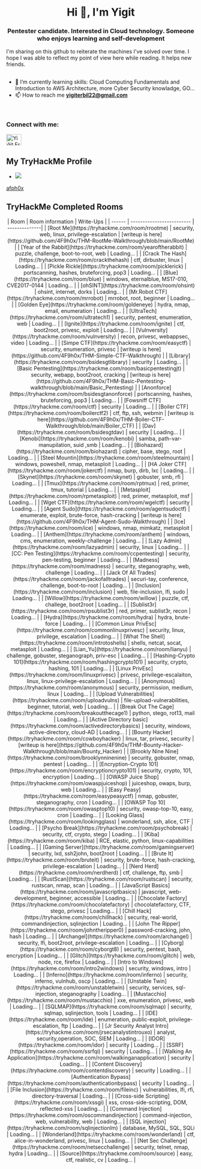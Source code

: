 <h1 align="center">Hi 👋, I'm Yigit</h1>
<h3 align="center">Pentester candidate. Interested in Cloud technology. Someone who enjoys learning and self-development</h3>

I'm sharing on this github to reiterate the machines I've solved over time. I hope I was able to reflect my point of view here while reading. It helps new friends.



##
- 🌱 I’m currently learning skills: Cloud Computing Fundamentals and Introduction to AWS Architecture, more Cyber Security knowladge, GO...
-  📫 How to reach me **yigiterbil22@gmail.com**
<br>

<h3 align="left">Connect with me:</h3>
<p align="left">
<a href="https://www.linkedin.com/in/yi%C4%9Fit-erbil/" target="blank"><img align="center" src="https://raw.githubusercontent.com/rahuldkjain/github-profile-readme-generator/master/src/images/icons/Social/linked-in-alt.svg" alt="Yiğit.Erbil" height="30" width="40" /></a>
</p>

## My TryHackMe Profile

- <img src="https://tryhackme-badges.s3.amazonaws.com/afph0x.png?7">
[afph0x](https://tryhackme.com/p/afph0x)

## TryHackMe Completed Rooms 
<div align="center">
  | Room | Room information | Write-Ups |
  | ------ | ------------------------- | --------------|
  | [Root Me](https://tryhackme.com/room/rrootme) | security, web, linux, privilege-escalation | [writeup is here](https://github.com/4F9h0x/THM-RootMe-Walkthrough/blob/main/RootMe) |
  | [Year of the Rabbit](https://tryhackme.com/room/yearoftherabbit) | puzzle, challenge, boot-to-root, web | Loading... | 
  | [Crack The Hash](https://tryhackme.com/room/crackthehash) | ctf, dirbuster, linux | Loading... |
  | [Pickle Rickle](https://tryhackme.com/room/picklerick) | portscanning, hashes, bruteforcing, pop3 | Loading... |
  | [Blue](https://tryhackme.com/room/blue) | windows, eternalblue, MS17-010, CVE2017-0144 | Loading... |
  | [ohSINT](https://tryhackme.com/room/ohsint) | ohsint, internet, dorks | Loading... |
  | [Mr.Robot CTF](https://tryhackme.com/room/mrrobot) | mrrobot, root, beginner | Loading... |
  | [Golden Eye](https://tryhackme.com/room/goldeneye) | hydra, nmap, email, enumeration | Loading... |
  | [UltraTech](https://tryhackme.com/room/ultratech1) | security, pentest, enumeration, web | Loading... |
  | [Ignite](https://tryhackme.com/room/ignite) | ctf, boot2root, privesc, exploit | Loading... |
  | [Vulnversity](https://tryhackme.com/room/vulnversity) | recon, privesc, webappsec, video | Loading... |
  | [Simpe CTF](https://tryhackme.com/room/easyctf) | security, enumeration, privesc | [writeup is here](https://github.com/4F9h0x/THM-Simple-CTF-Walkthrough) |
  | [Library](https://tryhackme.com/room/bsidesgtlibrary) | security | Loading... |
  | [Basic Pentesting](https://tryhackme.com/room/basicpentestingjt) | security, webapp, boot2root, cracking | [writeup is here](https://github.com/4F9h0x/THM-Basic-Pentesting-walkthrough/blob/main/Basic_Pentesting) |
  | [Anonforce](https://tryhackme.com/room/bsidesgtanonforce) | portscanning, hashes, bruteforcing, pop3 | Loading... |
  | [Fowsniff CTF](https://tryhackme.com/room/ctf) | security | Loading... |
  | [Boiler CTF](https://tryhackme.com/room/boilerctf2) | ctf, ftp, ssh, webmin | [writeup is here](https://github.com/4F9h0x/THM-Boiler-CTF-Walkthrough/blob/main/Boiler_CTF) |
  | [Dav](https://tryhackme.com/room/bsidesgtdav) | security | Loading... |
  | [Kenobi](https://tryhackme.com/room/kenobi) | samba, path-var-manupilation, suid ,smb | Loading... |
  | [Biohazard](https://tryhackme.com/room/biohazard) | cipher, base, stego, root | Loading... |
  | [Steel Mountin](https://tryhackme.com/room/steelmountain) | windows, poweshell, nmap, metasploit | Loading... |
  | [HA Joker CTF](https://tryhackme.com/room/jokerctf) | nmap, burp, dirb, lxc | Loading... |
  | [Skynet](https://tryhackme.com/room/skynet) | gobuster, smb, rfi | Loading... |
  | [Tmux](https://tryhackme.com/room/rptmux) | red, primer, tmux, tutorial | Loading... |
  | [Metasploit](https://tryhackme.com/room/rpmetasploit) | red, primer, metasploit, msf | Loading... |
  | [Wget CTF](https://tryhackme.com/room/wgelctf) | security | Loading... |
  | [Agent Sudo](https://tryhackme.com/room/agentsudoctf) | enumerate, exploit, brute-force, hash-cracking | [writeup is here](https://github.com/4F9h0x/THM-Agent-Sudo-Walkthrough) |
  | [Ice](https://tryhackme.com/room/ice) | windows, nmap, mimkatz, metasploit | Loading... |
  | [Anthem](https://tryhackme.com/room/anthem) | windows, cms, enumeration, weekly-challenge | Loading... |
  | [Lazy Admin](https://tryhackme.com/room/lazyadmin) | security, linux | Loading... |
  | [CC: Pen Testing](https://tryhackme.com/room/ccpentesting) | security, pen-testing, beginner | Loading... |
  | [Madness](https://tryhackme.com/room/madness) | security, steganography, web, challenge | Loading... |
  | [Jack Of All Trades](https://tryhackme.com/room/jackofalltrades) | securi-tay, conference, challenge, boot-to-root | Loading... |
  | [Inclusion](https://tryhackme.com/room/inclusion) | web, file-inclusion, lfi, sudo | Loading... |
  | [Willow](https://tryhackme.com/room/willow) | puzzle, ctf, challege, boot2root | Loading... |
  | [Sublist3r](https://tryhackme.com/room/rpsublist3r) | red, primer, sublist3r, recon | Loading... |
  | [Hydra](https://tryhackme.com/room/hydra) | hydra, brute-force | Loading... |
  | [Common Linux PrivEsc](https://tryhackme.com/room/commonlinuxprivesc) | security, linux, privilege, escalation | Loading... |
  | [What The Shell](https://tryhackme.com/room/introtoshells) | shells, netcat, socat, metasploit | Loading... |
  | [Lian_Yu](https://tryhackme.com/room/lianyu) | challenge, gobuster, steganograph, priv-esc | Loading... |
  | [Hashing-Crypto 101](https://tryhackme.com/room/hashingcrypto101) | security, crypto, hashing, 101 | Loading... |
  | [Linux PrivEsc](https://tryhackme.com/room/linuxprivesc) | privesc, privilege-escalaiton, linux, linux-privilege-escalation | Loading... |
  | [Anonymous](https://tryhackme.com/room/anonymous) | security, permission, medium, linux | Loading... |
  | [Upload Vulnerabilities](https://tryhackme.com/room/uploadvulns) | file-upload-vulnerabilities, beginner, tutorial, web | Loading... |
  | [Break Out The Cage](https://tryhackme.com/room/breakoutthecage1) | python, stego, rot13, mail | Loading... |
  | [Active Directory basic](https://tryhackme.com/room/activedirectorybasics) | security, windows, active-directory, cloud-AD | Loading... |
  | [Bounty Hacker](https://tryhackme.com/room/cowboyhacker) | linux, tar, privesc, security | [writeup is here](https://github.com/4F9h0x/THM-Bounty-Hacker-Walkthrough/blob/main/Bounty_Hacker) |
  | [Brookly Nine Nine](https://tryhackme.com/room/brooklynninenine) | security, gobuster, nmap, pentest | Loading... |
  | [Encryption-Crypto 101](https://tryhackme.com/room/encryptioncrypto101) | security, crypto, 101, encryption | Loading... |
  | [OWASP Juice Shop](https://tryhackme.com/room/owaspjuiceshop) | juiceshop, owaps, burp, web | Loading... |
  | [Easy Peasy](https://tryhackme.com/room/easypeasyctf) | nmap, gobuster, steganography, cron | Loading... |
  | [OWASP Top 10](https://tryhackme.com/room/owasptop10) | security, owasp-top-10, easy, cron | Loading... |
  | [Looking Glass](https://tryhackme.com/room/lookingglass) | wonderland, ssh, alice, CTF | Loading... |
  | [Psycho Break](https://tryhackme.com/room/psychobreak) | security, ctf, crypto, stego | Loading... |
  | [Kiba](https://tryhackme.com/room/kiba) | RCE, elastic, python, linux-capabilities | Loading... |
  | [Gaming Server](https://tryhackme.com/room/gamingserver) | security, lxd, ssh2john, boot2root | Loading... |
  | [Brute It](https://tryhackme.com/room/bruteit) | security, brute-force, hash-cracking, privilege-escalation | Loading... |
  | [Nerd Herd](https://tryhackme.com/room/nerdherd) | ctf, challenge, ftp, smb | Loading... |
  | [RustScan](https://tryhackme.com/room/rustscan) | security, rustscan, nmap, scan | Loading... |
  | [JavaScript Basics](https://tryhackme.com/room/javascriptbasics) | javascript, web-development, beginner, accessible | Loading... |
  | [Chocolate Factory](https://tryhackme.com/room/chocolatefactory) | chocolatefactory, CTF, stego, privesc | Loading... |
  | [Chill Hack](https://tryhackme.com/room/chillhack) | security, real-world, commandinjection, sqlinjection | Loading... |
  | [John The Ripper](https://tryhackme.com/room/johntheripper0) | password-cracking, john, hash | Loading... |
  | [Archangel](https://tryhackme.com/room/archangel) | security, lfi, boot2root, privilege-escalation | Loading... |
  | [Cyborg](https://tryhackme.com/room/cyborgt8) | security, pentest, bash, encryption | Loading... |
  | [Glitch](https://tryhackme.com/room/glitch) | web, node, rce, firefox | Loading... |
  | [Intro to Windows](https://tryhackme.com/room/intro2windows) | security, windows, intro | Loading... |
  | [Inferno](https://tryhackme.com/room/inferno) | security, inferno, vulnhub, oscp | Loading... |
  | [Unstable Twin](https://tryhackme.com/room/unstabletwin) | security, services, sql-injection, steganography | Loading... |
  | [Mustacchio](https://tryhackme.com/room/mustacchio) | xxe, enumeration, privesc, web | Loading... |
  | [SQLMAP](https://tryhackme.com/room/sqlmap) | security, sqlmap, sqlinjection, tools | Loading... |
  | [IDE](https://tryhackme.com/room/ide) | enumeration, public-exploit, privilege-escalation, ftp | Loading... |
  | [Jr Security Analyst Intro](https://tryhackme.com/room/jrsecanalystintrouxo) | analyst, security,operation, SOC, SIEM | Loading... |
  | [IDOR](https://tryhackme.com/room/idor) | security | Loading... |
  | [SSRF](https://tryhackme.com/room/ssrfqi) | security | Loading... |
  | [Walking An Application](https://tryhackme.com/room/walkinganapplication) | security | Loading... |
  | [Content Discovery](https://tryhackme.com/room/contentdiscovery) | security | Loading... |
  | [Authentication Bypass](https://tryhackme.com/room/authenticationbypass) | security | Loading... |
  | [File Inclusion](https://tryhackme.com/room/fileinc) | vulnerabilities, lfi, rfi, directory-traversal | Loading... |
  | [Cross-side Scripting](https://tryhackme.com/room/xssgi) | xss, cross-side-scripting, DOM, reflected-xss | Loading... |
  | [Command Injection](https://tryhackme.com/room/oscommandinjection) | command-injection, web, vulnerability, web | Loading... |
  | [SQL injection](https://tryhackme.com/room/sqlinjectionlm) | database, MySQL, SQL, SQLi | Loading... |
  | [Wonderland](https://tryhackme.com/room/wonderland) | ctf, alice-in-wonderland, privesc, linux | Loading... |
  | [Net Sec Challenge](https://tryhackme.com/room/netsecchallenge) | security, telnet, nmap, hydra | Loading... |
  | [Source](https://tryhackme.com/room/source) | easy, ctf, realistic, cv | Loading... |
</div>
